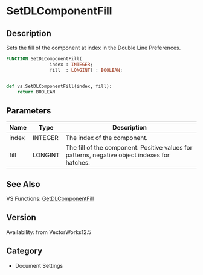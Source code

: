 # SetDLComponentFill

## Description
Sets the fill of the component at index in the Double Line Preferences.

```pascal
FUNCTION SetDLComponentFill(
				index : INTEGER;
				fill  : LONGINT) : BOOLEAN;
```

```python

def vs.SetDLComponentFill(index, fill):
    return BOOLEAN
```

## Parameters
|Name|Type|Description|
|---|---|---|
|index|INTEGER|The index of the component.|
|fill|LONGINT|The fill of the component.  Positive values for patterns, negative object indexes for hatches.|

## See Also
VS Functions:
[GetDLComponentFill](GetDLComponentFill.md)

## Version
Availability: from VectorWorks12.5
## Category
* Document Settings

